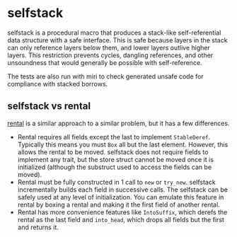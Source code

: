 # selfstack

selfstack is a procedural macro that produces a stack-like self-referential
data structure with a safe interface. This is safe because layers in the stack
can only reference layers below them, and lower layers outlive higher layers.
This restriction prevents cycles, dangling references, and other unsoundness
that would generally be possible with self-reference.

The tests are also run with miri to check generated unsafe code for compliance
with stacked borrows.

## selfstack vs rental

[rental](https://docs.rs/rental) is a similar approach to a similar problem,
but it has a few differences.

* Rental requires all fields except the last to implement `StableDeref`.
  Typically this means you must `Box` all but the last element. However, this
  allows the rental to be moved. selfstack does not require fields to implement
  any trait, but the store struct cannot be moved once it is initialized
  (although the substruct used to access the fields can be moved).
* Rental must be fully constructed in 1 call to `new` or `try_new`. selfstack
  incrementally builds each field in successive calls. The selfstack can be
  safely used at any level of initialization. You can emulate this feature in
  rental by boxing a rental and making it the first field of another rental.
* Rental has more convenience features like `IntoSuffix`, which derefs the
  rental as the last field and `into_head`, which drops all fields but the
  first and returns it.
